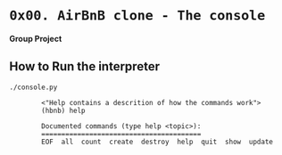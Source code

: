 #  `0x00. AirBnB clone - The console`
**Group Project**

## How to Run the interpreter

    ./console.py

            <"Help contains a descrition of how the commands work"> 
            (hbnb) help

            Documented commands (type help <topic>):
            ========================================
            EOF  all  count  create  destroy  help  quit  show  update


            

